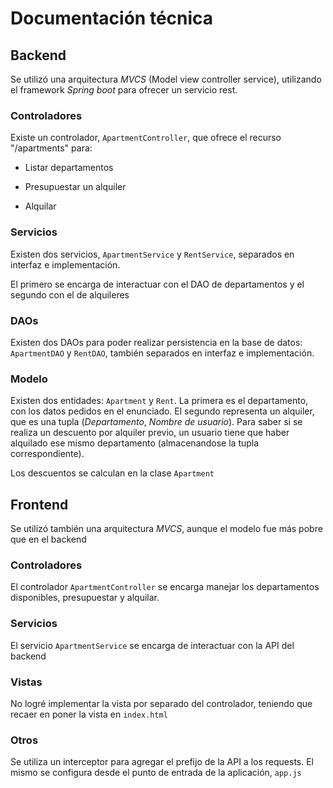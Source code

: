 # Documentación técnica

## Backend

Se utilizó una arquitectura *MVCS* (Model view controller service), utilizando el framework *Spring boot* para ofrecer un servicio rest.

### Controladores

Existe un controlador, `ApartmentController`, que ofrece el recurso "/apartments" para:

* Listar departamentos

* Presupuestar un alquiler

* Alquilar

### Servicios

Existen dos servicios, `ApartmentService` y `RentService`, separados en interfaz e implementación.

El primero se encarga de interactuar con el DAO de departamentos y el segundo con el de alquileres

### DAOs

Existen dos DAOs para poder realizar persistencia en la base de datos: `ApartmentDAO` y `RentDAO`, también separados en interfaz e implementación.

### Modelo

Existen dos entidades: `Apartment` y `Rent`. La primera es el departamento, con los datos pedidos en el enunciado. El segundo representa un alquiler, que es una tupla (*Departamento*, *Nombre de usuario*). Para saber si se realiza un descuento por alquiler previo, un usuario tiene que haber alquilado ese mismo departamento (almacenandose la tupla correspondiente).

Los descuentos se calculan en la clase `Apartment`

## Frontend

Se utilizó también una arquitectura *MVCS*, aunque el modelo fue más pobre que en el backend

### Controladores

El controlador `ApartmentController` se encarga manejar los departamentos disponibles, presupuestar y alquilar.

### Servicios

El servicio `ApartmentService` se encarga de interactuar con la API del backend

### Vistas

No logré implementar la vista por separado del controlador, teniendo que recaer en poner la vista en `index.html`

### Otros

Se utiliza un interceptor para agregar el prefijo de la API a los requests. El mismo se configura desde el punto de entrada de la aplicación, `app.js`
